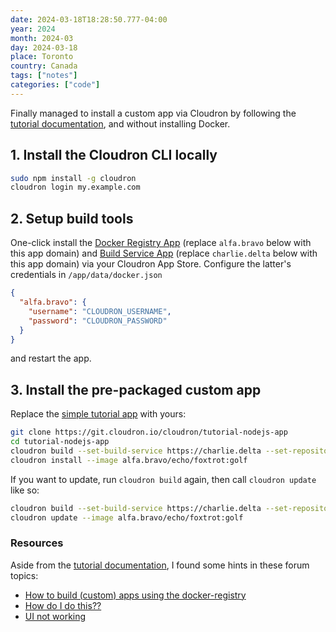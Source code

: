 ```yaml
---
date: 2024-03-18T18:28:50.777-04:00
year: 2024
month: 2024-03
day: 2024-03-18
place: Toronto
country: Canada
tags: ["notes"]
categories: ["code"]
---
```

Finally managed to install a custom app via Cloudron by following the [tutorial documentation](https://docs.cloudron.io/packaging/tutorial/), and without installing Docker.

## 1. Install the Cloudron CLI locally

```bash
sudo npm install -g cloudron
cloudron login my.example.com
```

## 2. Setup build tools

One-click install the [Docker Registry App](https://docs.cloudron.io/apps/docker-registry/) (replace `alfa.bravo` below with this app domain) and [Build Service App](https://docs.cloudron.io/apps/build-service/) (replace `charlie.delta` below with this app domain) via your Cloudron App Store. Configure the latter's credentials in `/app/data/docker.json`

```json
{
  "alfa.bravo": {
    "username": "CLOUDRON_USERNAME",
    "password": "CLOUDRON_PASSWORD"
  }
}
```

and restart the app.

## 3. Install the pre-packaged custom app

Replace the [simple tutorial app](https://git.cloudron.io/cloudron/tutorial-nodejs-app) with yours:

```bash
git clone https://git.cloudron.io/cloudron/tutorial-nodejs-app
cd tutorial-nodejs-app
cloudron build --set-build-service https://charlie.delta --set-repository alfa.bravo/echo/foxtrot --tag golf
cloudron install --image alfa.bravo/echo/foxtrot:golf
```

If you want to update, run `cloudron build` again, then call `cloudron update` like so:

```bash
cloudron build --set-build-service https://charlie.delta --set-repository alfa.bravo/echo/foxtrot --tag golf
cloudron update --image alfa.bravo/echo/foxtrot:golf
```

### Resources

Aside from the [tutorial documentation](https://docs.cloudron.io/packaging/tutorial/), I found some hints in these forum topics:

- [How to build (custom) apps using the docker-registry](https://forum.cloudron.io/topic/4412/how-to-build-custom-apps-using-the-docker-registry)
- [How do I do this??](https://forum.cloudron.io/topic/6717/how-do-i-do-this)
- [UI not working](https://forum.cloudron.io/topic/9957/ui-not-working)
